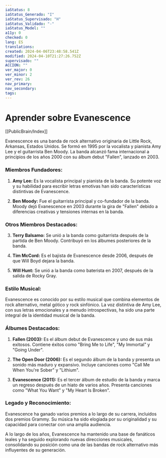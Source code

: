 ```yaml
---
iaStatus: 8
iaStatus_Generado: "I"
iaStatus_Supervisado: "H"
iaStatus_Validado: "-"
iaStatus_Model: ""
a11y: 0
checked: 0
lang: ES
translations: 
created: 2024-04-06T23:48:58.541Z
modified: 2024-04-10T21:27:26.752Z
supervisado: ""
ACCION: ""
ver_major: 0
ver_minor: 2
ver_rev: 26
nav_primary: 
nav_secondary: 
tags:
---
```

# Aprender sobre Evanescence

[[PublicBrain/Index]]

Evanescence es una banda de rock alternativo originaria de Little Rock, Arkansas, Estados Unidos. Se formó en 1995 por la vocalista y pianista Amy Lee y el guitarrista Ben Moody. La banda alcanzó fama internacional a principios de los años 2000 con su álbum debut "Fallen", lanzado en 2003.

### Miembros Fundadores:

1. **Amy Lee:** Es la vocalista principal y pianista de la banda. Su potente voz y su habilidad para escribir letras emotivas han sido características distintivas de Evanescence.

2. **Ben Moody:** Fue el guitarrista principal y co-fundador de la banda. Moody dejó Evanescence en 2003 durante la gira de "Fallen" debido a diferencias creativas y tensiones internas en la banda.

### Otros Miembros Destacados:

3. **Terry Balsamo:** Se unió a la banda como guitarrista después de la partida de Ben Moody. Contribuyó en los álbumes posteriores de la banda.

4. **Tim McCord:** Es el bajista de Evanescence desde 2006, después de que Will Boyd dejara la banda.

5. **Will Hunt:** Se unió a la banda como baterista en 2007, después de la salida de Rocky Gray.

### Estilo Musical:

Evanescence es conocido por su estilo musical que combina elementos de rock alternativo, metal gótico y rock sinfónico. La voz distintiva de Amy Lee, con sus letras emocionales y a menudo introspectivas, ha sido una parte integral de la identidad musical de la banda.

### Álbumes Destacados:

1. **Fallen (2003):** Es el álbum debut de Evanescence y uno de sus más exitosos. Contiene éxitos como "Bring Me to Life", "My Immortal" y "Going Under".

2. **The Open Door (2006):** Es el segundo álbum de la banda y presenta un sonido más maduro y expansivo. Incluye canciones como "Call Me When You're Sober" y "Lithium".

3. **Evanescence (2011):** Es el tercer álbum de estudio de la banda y marca un regreso después de un hiato de varios años. Presenta canciones como "What You Want" y "My Heart Is Broken".

### Legado y Reconocimiento:

Evanescence ha ganado varios premios a lo largo de su carrera, incluidos dos premios Grammy. Su música ha sido elogiada por su originalidad y su capacidad para conectar con una amplia audiencia.

A lo largo de los años, Evanescence ha mantenido una base de fanáticos leales y ha seguido explorando nuevas direcciones musicales, consolidando su posición como una de las bandas de rock alternativo más influyentes de su generación.